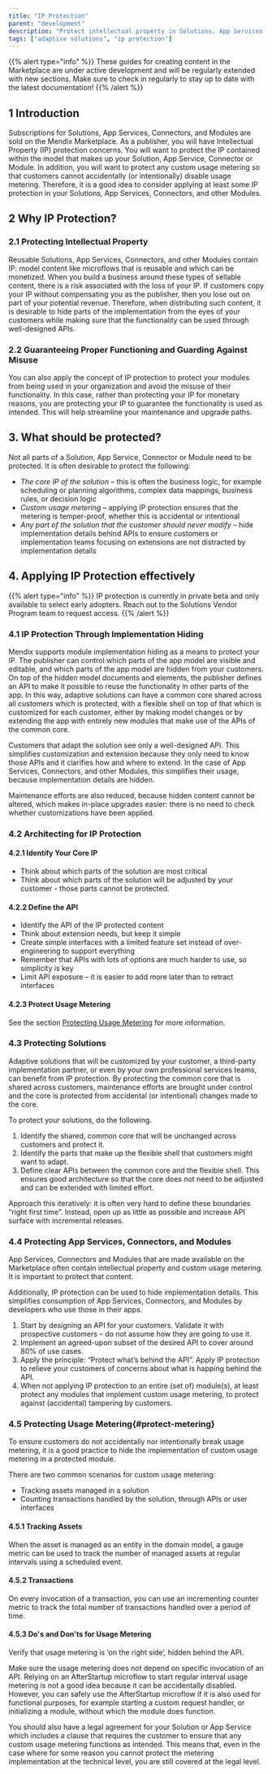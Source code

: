```yaml
---
title: "IP Protection"
parent: "development"
description: "Protect intellectual property in Solutions, App Services & Connectors"
tags: ["adaptive solutions", "ip protection"]
---
```


{{% alert type="info" %}}
These guides for creating content in the Marketplace are under active development and will be regularly extended with new sections. Make sure to check in regularly to stay up to date with the latest documentation!
{{% /alert %}}

## 1 Introduction

Subscriptions for Solutions, App Services, Connectors, and Modules are sold on the Mendix Marketplace. As a publisher, you will have Intellectual Property (IP) protection concerns. You will want to protect the IP contained within the model that makes up your Solution, App Service, Connector or Module. In addition, you will want to protect any custom usage metering so that customers cannot accidentally (or intentionally) disable usage metering. Therefore, it is a good idea to consider applying at least some IP protection in your Solutions, App Services, Connectors, and other Modules.

## 2 Why IP Protection?

### 2.1 Protecting Intellectual Property

Reusable Solutions, App Services, Connectors, and other Modules contain IP: model content like microflows that is reusable and which can be monetized. When you build a business around these types of sellable content, there is a risk associated with the loss of your IP. If customers copy your IP without compensating you as the publisher, then you lose out on part of your potential revenue. Therefore, when distributing such content, it is desirable to hide parts of the implementation from the eyes of your customers while making sure that the functionality can be used through well-designed APIs.

### 2.2 Guaranteeing Proper Functioning and Guarding Against Misuse

You can also apply the concept of IP protection to protect your modules from being used in your organization and avoid the misuse of their functionality. In this case, rather than protecting your IP for monetary reasons, you are protecting your IP to guarantee the functionality is used as intended. This will help streamline your maintenance and upgrade paths. 

## 3. What should be protected?

Not all parts of a Solution, App Service, Connector or Module need to be protected. It is often desirable to protect the following:

* *The core IP of the solution* – this is often the business logic, for example scheduling or planning algorithms, complex data mappings, business rules, or decision logic
* *Custom usage metering* – applying IP protection ensures that the metering is temper-proof, whether this is accidental or intentional
* *Any part of the solution that the customer should never modify* – hide implementation details behind APIs to ensure customers or implementation teams focusing on extensions are not distracted by implementation details

## 4. Applying IP Protection effectively

{{% alert type="info" %}}
IP protection is currently in private beta and only available to select early adopters. Reach out to the Solutions Vendor Program team to request access.
{{% /alert %}}

### 4.1 IP Protection Through Implementation Hiding

Mendix supports module implementation hiding as a means to protect your IP. The publisher can control which parts of the app model are visible and editable, and which parts of the app model are hidden from your customers. On top of the hidden model documents and elements, the publisher defines an API to make it possible to reuse the functionality in other parts of the app. In this way, adaptive solutions can have a common core shared across all customers which is protected, with a flexible shell on top of that which is customized for each customer, either by making model changes or by extending the app with entirely new modules that make use of the APIs of the common core.

<!-- [Visual describing 80/20 rule with common core and flexible shell with model customizations & extensions] -->

Customers that adapt the solution see only a well-designed API. This simplifies customization and extension because they only need to know those APIs and it clarifies how and where to extend. In the case of App Services, Connectors, and other Modules, this simplifies their usage, because implementation details are hidden.

Maintenance efforts are also reduced, because hidden content cannot be altered, which makes in-place upgrades easier: there is no need to check whether customizations have been applied.

### 4.2 Architecting for IP Protection

#### 4.2.1 Identify Your Core IP

- Think about which parts of the solution are most critical
- Think about which parts of the solution will be adjusted by your customer - those parts cannot be protected.

#### 4.2.2 Define the API

* Identify the API of the IP protected content
* Think about extension needs, but keep it simple
* Create simple interfaces with a limited feature set instead of over-engineering to support everything
* Remember that APIs with lots of options are much harder to use, so simplicity is key
* Limit API exposure – it is easier to add more later than to retract interfaces

#### 4.2.3 Protect Usage Metering

See the section [Protecting Usage Metering](#protect-metering) for more information.

### 4.3 Protecting Solutions

Adaptive solutions that will be customized by your customer, a third-party implementation partner, or even by your own professional services teams, can benefit from IP protection. By protecting the common core that is shared across customers, maintenance efforts are brought under control and the core is protected from accidental (or intentional) changes made to the core.

To protect your solutions, do the following.

1. Identify the shared, common core that will be unchanged across customers and protect it.
2. Identify the parts that make up the flexible shell that customers might want to adapt.
3. Define clear APIs between the common core and the flexible shell. This ensures good architecture so that the core does not need to be adjusted and can be extended with limited effort.

Approach this iteratively: it is often very hard to define these boundaries “right first time”. Instead, open up as little as possible and increase API surface with incremental releases.

### 4.4 Protecting App Services, Connectors, and Modules

App Services, Connectors and Modules that are made available on the Marketplace often contain intellectual property and custom usage metering. It is important to protect that content.

Additionally, IP protection can be used to hide implementation details. This simplifies consumption of App Services, Connectors, and Modules by developers who use those in their apps.

1. Start by designing an API for your customers. Validate it with prospective customers – do not assume how they are going to use it.
2. Implement an agreed-upon subset of the desired API to cover around 80% of use cases.
3. Apply the principle: “Protect what’s behind the API”. Apply IP protection to relieve your customers of concerns about what is happing behind the API.
4. When not applying IP protection to an entire (set of) module(s), at least protect any modules that implement custom usage metering, to protect against (accidental) tampering by customers.

<!--

#### References

TODO: Add references to App Services & Connectors guides

-->

### 4.5 Protecting Usage Metering{#protect-metering}

To ensure customers do not accidentally nor intentionally break usage metering, it is a good practice to hide the implementation of custom usage metering in a protected module.

There are two common scenarios for custom usage metering:

* Tracking assets managed in a solution
* Counting transactions handled by the solution, through APIs or user interfaces

#### 4.5.1 Tracking Assets

When the asset is managed as an entity in the domain model, a gauge metric can be used to track the number of managed assets at regular intervals using a scheduled event.

<!-- TODO: Check limitation: Scheduled events can be disabled by the operator of an app. -->

#### 4.5.2 Transactions

On every invocation of a transaction, you can use an incrementing counter metric to track the total number of transactions handled over a period of time.

#### 4.5.3 Do's and Don'ts for Usage Metering

Verify that usage metering is ‘on the right side’, hidden behind the API.

Make sure the usage metering does not depend on specific invocation of an API. Relying on an AfterStartup microflow to start regular interval usage metering is not a good idea because it can be accidentally disabled. However, you can safely use the AfterStartup microflow if it is also used for functional purposes, for example starting a custom request handler, or initializing a module, without which the module does function.

You should also have a legal agreement for your Solution or App Service which includes a clause that requires the customer to ensure that any custom usage metering functions as intended. This means that, even in the case where for some reason you cannot protect the metering implementation at the technical level, you are still covered at the legal level.

<!-- TODO: Examples -->
